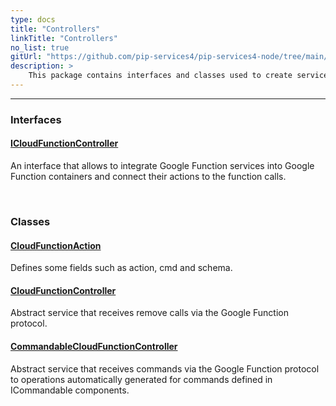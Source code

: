 ```yaml
---
type: docs
title: "Controllers"
linkTitle: "Controllers"
no_list: true
gitUrl: "https://github.com/pip-services4/pip-services4-node/tree/main/pip-services4-gcp-node"
description: >
    This package contains interfaces and classes used to create services that do operations via the Google Function protocol.
---
```

---

<div class="module-body"> 


### Interfaces

#### [ICloudFunctionController](icloud_function_controller)
An interface that allows to integrate Google Function services into Google Function containers and connect their actions to the function calls.

<br>

### Classes

#### [CloudFunctionAction](cloud_function_action)
Defines some fields such as action, cmd and schema.


#### [CloudFunctionController](cloud_function_controller)
Abstract service that receives remove calls via the Google Function protocol.

#### [CommandableCloudFunctionController](commandable_cloud_function_controller)
Abstract service that receives commands via the Google Function protocol to operations automatically generated for commands defined in ICommandable components.


</div>
